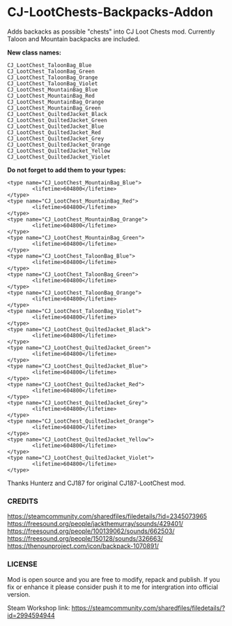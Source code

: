 # CJ-LootChests-Backpacks-Addon
Adds backacks as possible "chests" into CJ Loot Chests mod. Currently Taloon and Mountain backpacks are included.

**New class names:**

```
CJ_LootChest_TaloonBag_Blue
CJ_LootChest_TaloonBag_Green
CJ_LootChest_TaloonBag_Orange
CJ_LootChest_TaloonBag_Violet
CJ_LootChest_MountainBag_Blue
CJ_LootChest_MountainBag_Red
CJ_LootChest_MountainBag_Orange
CJ_LootChest_MountainBag_Green
CJ_LootChest_QuiltedJacket_Black
CJ_LootChest_QuiltedJacket_Green
CJ_LootChest_QuiltedJacket_Blue
CJ_LootChest_QuiltedJacket_Red
CJ_LootChest_QuiltedJacket_Grey
CJ_LootChest_QuiltedJacket_Orange
CJ_LootChest_QuiltedJacket_Yellow
CJ_LootChest_QuiltedJacket_Violet
```

**Do not forget to add them to your types:**

```
<type name="CJ_LootChest_MountainBag_Blue">
        <lifetime>604800</lifetime>
</type>
<type name="CJ_LootChest_MountainBag_Red">
        <lifetime>604800</lifetime>
</type>
<type name="CJ_LootChest_MountainBag_Orange">
        <lifetime>604800</lifetime>
</type>
<type name="CJ_LootChest_MountainBag_Green">
        <lifetime>604800</lifetime>
</type>
<type name="CJ_LootChest_TaloonBag_Blue">
        <lifetime>604800</lifetime>
</type>
<type name="CJ_LootChest_TaloonBag_Green">
        <lifetime>604800</lifetime>
</type>
<type name="CJ_LootChest_TaloonBag_Orange">
        <lifetime>604800</lifetime>
</type>
<type name="CJ_LootChest_TaloonBag_Violet">
        <lifetime>604800</lifetime>
</type>
<type name="CJ_LootChest_QuiltedJacket_Black">
        <lifetime>604800</lifetime>
</type>
<type name="CJ_LootChest_QuiltedJacket_Green">
        <lifetime>604800</lifetime>
</type>
<type name="CJ_LootChest_QuiltedJacket_Blue">
        <lifetime>604800</lifetime>
</type>
<type name="CJ_LootChest_QuiltedJacket_Red">
        <lifetime>604800</lifetime>
</type>
<type name="CJ_LootChest_QuiltedJacket_Grey">
        <lifetime>604800</lifetime>
</type>
<type name="CJ_LootChest_QuiltedJacket_Orange">
        <lifetime>604800</lifetime>
</type>
<type name="CJ_LootChest_QuiltedJacket_Yellow">
        <lifetime>604800</lifetime>
</type>
<type name="CJ_LootChest_QuiltedJacket_Violet">
        <lifetime>604800</lifetime>
</type>
```

Thanks Hunterz and CJ187 for original CJ187-LootChest mod.

### CREDITS
https://steamcommunity.com/sharedfiles/filedetails/?id=2345073965
https://freesound.org/people/jackthemurray/sounds/429401/
https://freesound.org/people/100139062/sounds/662503/
https://freesound.org/people/150128/sounds/326663/
https://thenounproject.com/icon/backpack-1070891/

### LICENSE
Mod is open source and you are free to modify, repack and publish. If you fix or enhance it please consider push it to me for intergration into official version.

Steam Workshop link: https://steamcommunity.com/sharedfiles/filedetails/?id=2994594944

